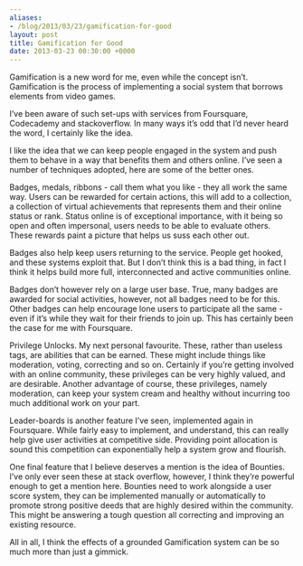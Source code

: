 ```yaml
---
aliases:
- /blog/2013/03/23/gamification-for-good
layout: post
title: Gamification for Good
date: 2013-03-23 00:30:00 +0000
---
```

Gamification is a new word for me, even while the concept isn’t. Gamification
is the process of implementing a social system that borrows elements from video
games. 

I’ve been aware of such set-ups with services from Foursquare, Codecademy and
stackoverflow. In many ways it’s odd that I’d never heard the word, I certainly
like the idea.

I like the idea that we can keep people engaged in the system and push them to
behave in a way that benefits them and others online. I’ve seen a number of
techniques adopted, here are some of the better ones.

Badges, medals, ribbons - call them what you like - they all work the same way.
Users can be rewarded for certain actions, this will add to a collection, a
collection of virtual achievements that represents them and their online status
or rank. Status online is of exceptional importance, with it being so open and
often impersonal, users needs to be able to evaluate others. These rewards
paint a picture that helps us suss each other out.

Badges also help keep users returning to the service. People get hooked, and
these systems exploit that. But I don’t think this is a bad thing, in fact I
think it helps build more full, interconnected and active communities online.

Badges don’t however rely on a large user base. True, many badges are awarded
for social activities, however, not all badges need to be for this. Other
badges can help encourage lone users to participate all the same - even if
it’s while they wait for their friends to join up. This has certainly been
the case for me with Foursquare.

Privilege Unlocks. My next personal favourite. These, rather than useless tags,
are abilities that can be earned. These might include things like moderation,
voting, correcting and so on. Certainly if you’re getting involved with an
online community, these privileges can be very highly valued, and are
desirable. Another advantage of course, these privileges, namely moderation,
can keep your system cream and healthy without incurring too much additional
work on your part.

Leader-boards is another feature I’ve seen, implemented again in Foursquare.
While fairly easy to implement, and understand, this can really help give user
activities at competitive side. Providing point allocation is sound this
competition can exponentially help a system grow and flourish.

One final feature that I believe deserves a mention is the idea of Bounties.
I’ve only ever seen these at stack overflow, however, I think they’re powerful
enough to get a mention here. Bounties need to work alongside a user score
system, they can be implemented manually or automatically to promote strong
positive deeds that are highly desired within the community. This might be
answering a tough question all correcting and improving an existing resource.

All in all, I think the effects of a grounded Gamification system can be so
much more than just a gimmick.